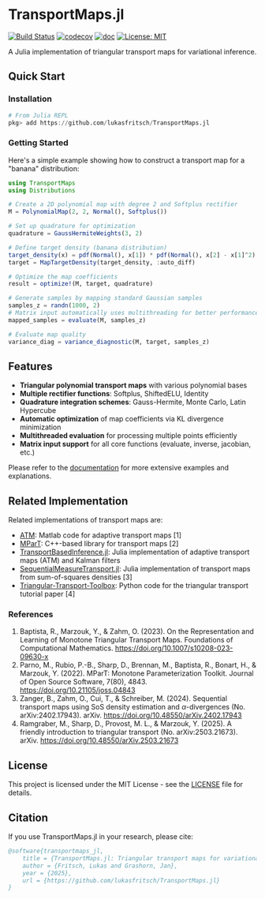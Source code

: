 # TransportMaps.jl

[![Build Status](https://github.com/lukasfritsch/TransportMaps.jl/actions/workflows/CI.yml/badge.svg?branch=main)](https://github.com/lukasfritsch/TransportMaps.jl/actions/workflows/CI.yml?query=branch%3Amain)
[![codecov](https://codecov.io/github/lukasfritsch/TransportMaps.jl/graph/badge.svg?token=PQTR0PG87A)](https://codecov.io/github/lukasfritsch/TransportMaps.jl)
[![doc](https://img.shields.io/badge/docs-dev-blue.svg)](https://lukasfritsch.github.io/TransportMaps.jl/dev/)
[![License: MIT](https://img.shields.io/badge/License-MIT-yellow.svg)](https://opensource.org/licenses/MIT)

A Julia implementation of triangular transport maps for variational inference.

## Quick Start

### Installation

```julia
# From Julia REPL
pkg> add https://github.com/lukasfritsch/TransportMaps.jl
```

### Getting Started

Here's a simple example showing how to construct a transport map for a "banana" distribution:

```julia
using TransportMaps
using Distributions

# Create a 2D polynomial map with degree 2 and Softplus rectifier
M = PolynomialMap(2, 2, Normal(), Softplus())

# Set up quadrature for optimization
quadrature = GaussHermiteWeights(3, 2)

# Define target density (banana distribution)
target_density(x) = pdf(Normal(), x[1]) * pdf(Normal(), x[2] - x[1]^2)
target = MapTargetDensity(target_density, :auto_diff)

# Optimize the map coefficients
result = optimize!(M, target, quadrature)

# Generate samples by mapping standard Gaussian samples
samples_z = randn(1000, 2)
# Matrix input automatically uses multithreading for better performance
mapped_samples = evaluate(M, samples_z)

# Evaluate map quality
variance_diag = variance_diagnostic(M, target, samples_z)

```

## Features

- **Triangular polynomial transport maps** with various polynomial bases
- **Multiple rectifier functions**: Softplus, ShiftedELU, Identity
- **Quadrature integration schemes**: Gauss-Hermite, Monte Carlo, Latin Hypercube
- **Automatic optimization** of map coefficients via KL divergence minimization
- **Multithreaded evaluation** for processing multiple points efficiently
- **Matrix input support** for all core functions (evaluate, inverse, jacobian, etc.)

Please refer to the [documentation](https://lukasfritsch.github.io/TransportMaps.jl/dev/) for more extensive examples and explanations.

## Related Implementation

Related implementations of transport maps are:

- [ATM](https://github.com/baptistar/ATM): Matlab code for adaptive transport maps [1]
- [MParT](https://github.com/MeasureTransport/MParT): C++-based library for transport maps [2]
- [TransportBasedInference.jl](https://github.com/mleprovost/TransportBasedInference.jl): Julia implementation of adaptive transport maps (ATM) and Kalman filters
- [SequentialMeasureTransport.jl](https://github.com/benjione/SequentialMeasureTransport.jl): Julia implementation of transport maps from sum-of-squares densities [3]
- [Triangular-Transport-Toolbox](https://github.com/MaxRamgraber/Triangular-Transport-Toolbox): Python code for the triangular transport tutorial paper [4]

### References

1. Baptista, R., Marzouk, Y., & Zahm, O. (2023). On the Representation and Learning of Monotone Triangular Transport Maps. Foundations of Computational Mathematics. https://doi.org/10.1007/s10208-023-09630-x
2. Parno, M., Rubio, P.-B., Sharp, D., Brennan, M., Baptista, R., Bonart, H., & Marzouk, Y. (2022). MParT: Monotone Parameterization Toolkit. Journal of Open Source Software, 7(80), 4843. https://doi.org/10.21105/joss.04843
3. Zanger, B., Zahm, O., Cui, T., & Schreiber, M. (2024). Sequential transport maps using SoS density estimation and $α$-divergences (No. arXiv:2402.17943). arXiv. https://doi.org/10.48550/arXiv.2402.17943
4. Ramgraber, M., Sharp, D., Provost, M. L., & Marzouk, Y. (2025). A friendly introduction to triangular transport (No. arXiv:2503.21673). arXiv. https://doi.org/10.48550/arXiv.2503.21673

## License

This project is licensed under the MIT License - see the [LICENSE](LICENSE) file for details.

## Citation

If you use TransportMaps.jl in your research, please cite:

```bibtex
@software{transportmaps_jl,
    title = {TransportMaps.jl: Triangular transport maps for variational inference},
    author = {Fritsch, Lukas and Grashorn, Jan},
    year = {2025},
    url = {https://github.com/lukasfritsch/TransportMaps.jl}
}
```
